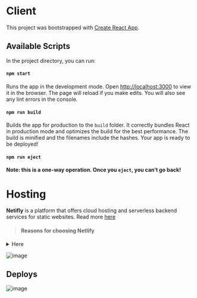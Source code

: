 # Client

This project was bootstrapped with [Create React App](https://github.com/facebook/create-react-app).

## Available Scripts
In the project directory, you can run:

#### `npm start`
Runs the app in the development mode. Open [http://localhost:3000](http://localhost:3000) to view it in the browser.
The page will reload if you make edits. You will also see any lint errors in the console.

#### `npm run build`
Builds the app for production to the `build` folder. It correctly bundles React in production mode and optimizes the build for the best performance.
The build is minified and the filenames include the hashes. Your app is ready to be deployed!

#### `npm run eject`
**Note: this is a one-way operation. Once you `eject`, you can’t go back!**

# Hosting

**Netifly** is a platform that offers cloud hosting and serverless backend services for static websites. Read more [here](https://www.netlify.com/)

> #### Reasons for choosing Netlify
<details><summary>Here</summary>
<p>
1. It is free  
It offers massive features on its free plan and as a matter of fact, almost all features are available on the free plan.
2. Easy to use  
The Netlify User Interface is perhaps one the of the easiest to understand and be able to find your way around without needing to Google a lot of “How to “ or spending time reading the docs. 
3. Deploy in seconds  
Deploying projects on Netlify are not just easy, but pretty fast too. You have the option to deploy from a Git repository or just by simply dragging your project folder and dropping it. Netlify takes care of everything else from there on. It identifies build commands (if any) and with just a click your project will be live in a few seconds
4. Continuous Deployment (CD)  
Anytime you deploy your project from a Git repo, Netlify automatically activates CD for you. With that, whenever you make a new commit and push to your repo, Netlify builds it for you and automatically updates your project to the most recent version. All this is achieved without having to create a configuration file and writing a long list of rules.
5. Branch Deploys  
You could easily choose any branch of your Git project and deploy just that branch. This comes in handy when testing new features that may or may not make it to the master branch or just a quick way to easily see how a PR would affect your site.
6. Free Private Repo Hosting  
If you have a private repo, you could easily still get it online and keep your codebase private without having to pay for anything. 
7. Deploy Previews  
Netlify gives you the ability to preview every deploy you make or want to make, This will allow you and your team to see what changes will look like in production, without having to deploy them in your existing site.
8. Asset Optimization  
Netlify gives you the ability to automatically optimize assets for your project. Available options like CSS and JS minification, image compression, and pretty URLs allow you to improve the performance of your sites with just a few clicks.
9. Free SSL  
Netlify adds security to your site with its Free SSL option with Let’s Encrypt. With one click install, HTTPS will instantly be available for your sites.
10. Rewrites and Redirects  
This gives you the ability to easily perform redirects and control certain actions on your website. 
11. Custom Subdomains  
By default, Netlify gives you a free custom subdomain whenever you create a new project (something like_mywebsite.netlify.com_), but they also give you the ability to use a custom domain name which you own and by simply updating your DNS records, your Netlify site will have it’s own domain.
12. Free DNS  
Netlify gives you the option of DNS Management absolutely free.
</p>
</details> 



![image](https://user-images.githubusercontent.com/49511150/116005864-7792a780-a626-11eb-886c-2dd78f4e782f.png)

## Deploys
![image](https://user-images.githubusercontent.com/49511150/116005995-ff78b180-a626-11eb-9512-8a4417225493.png)
